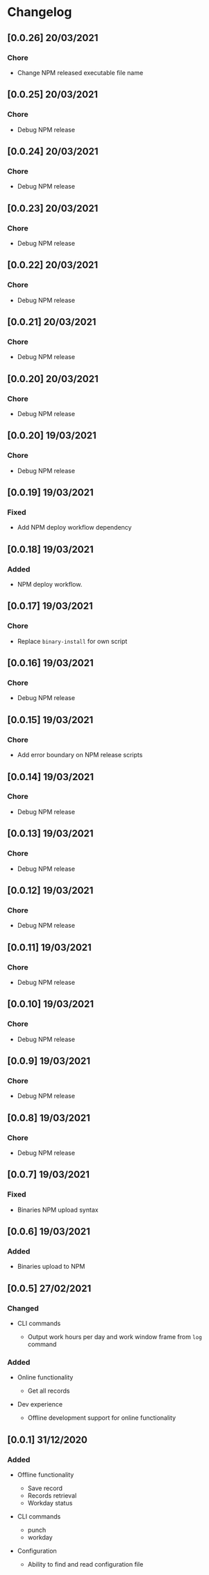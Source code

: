 # Changelog

## [0.0.26] 20/03/2021

### Chore

- Change NPM released executable file name

## [0.0.25] 20/03/2021

### Chore

- Debug NPM release

## [0.0.24] 20/03/2021

### Chore

- Debug NPM release

## [0.0.23] 20/03/2021

### Chore

- Debug NPM release

## [0.0.22] 20/03/2021

### Chore

- Debug NPM release

## [0.0.21] 20/03/2021

### Chore

- Debug NPM release

## [0.0.20] 20/03/2021

### Chore

- Debug NPM release

## [0.0.20] 19/03/2021

### Chore

- Debug NPM release

## [0.0.19] 19/03/2021

### Fixed

- Add NPM deploy workflow dependency

## [0.0.18] 19/03/2021

### Added

- NPM deploy workflow.

## [0.0.17] 19/03/2021

### Chore

- Replace `binary-install` for own script

## [0.0.16] 19/03/2021

### Chore

- Debug NPM release

## [0.0.15] 19/03/2021

### Chore

- Add error boundary on NPM release scripts

## [0.0.14] 19/03/2021

### Chore

- Debug NPM release

## [0.0.13] 19/03/2021

### Chore

- Debug NPM release

## [0.0.12] 19/03/2021

### Chore

- Debug NPM release

## [0.0.11] 19/03/2021

### Chore

- Debug NPM release

## [0.0.10] 19/03/2021

### Chore

- Debug NPM release

## [0.0.9] 19/03/2021

### Chore

- Debug NPM release

## [0.0.8] 19/03/2021

### Chore

- Debug NPM release

## [0.0.7] 19/03/2021

### Fixed

- Binaries NPM upload syntax

## [0.0.6] 19/03/2021

### Added

- Binaries upload to NPM

## [0.0.5] 27/02/2021

### Changed

- CLI commands

  - Output work hours per day and work window frame from `log` command

### Added

- Online functionality

  - Get all records

- Dev experience

  - Offline development support for online functionality

## [0.0.1] 31/12/2020

### Added

- Offline functionality

  - Save record
  - Records retrieval
  - Workday status

- CLI commands

  - punch
  - workday

- Configuration
  - Ability to find and read configuration file
